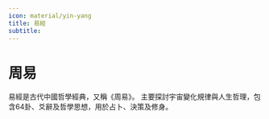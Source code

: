 ```yaml
---
icon: material/yin-yang
title: 易經
subtitle: 
---
```


# 周易 

易經是古代中國哲學經典，又稱《周易》。
主要探討宇宙變化規律與人生哲理，包含64卦、爻辭及哲學思想，用於占卜、決策及修身。




